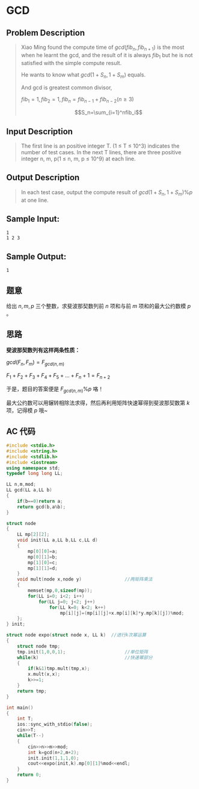 # GCD

## **Problem Description**

> Xiao Ming found the compute time of $gcd(fib_n,fib_{n+1})$ is the most when he learnt the gcd, and the result of it is always $fib_1$ but he is not satisfied with the simple compute result.
>
> He wants to know what $gcd(1+S_n,1+S_m)$ equals.
>
> And gcd is greatest common divisor,
>
> $fib_1 = 1, fib_2 = 1, fib_n = fib_{n-1} + fib_{n-2} (n ≥ 3)$
>
> $$S_n=\sum_{i=1}^nfib_i$$



## **Input Description**

> The first line is an positive integer T. (1 ≤ T ≤ 10^3) indicates the number of test cases. In the next T lines, there are three positive integer n, m, p(1 ≤ n, m, p ≤ 10^9) at each line.



## **Output Description**

> In each test case, output the compute result of $gcd(1+S_n,1+S_m)\%p$ at one line.



## **Sample Input:**

    1
    1 2 3



## **Sample Output:**

    1



## **题意**

给出 $n,m,p$ 三个整数，求斐波那契数列前 $n$ 项和与前 $m$ 项和的最大公约数模 $p$ 。



## **思路**

**斐波那契数列有这样两条性质：**

$gcd(F_n,F_m)=F_{gcd(n,m)}$

$F_1+F_2+F_3+F_4+F_5+...+F_n+1=F_{n+2}$



于是，题目的答案便是 $F_{gcd(n,m)}\%p$ 咯！

最大公约数可以用辗转相除法求得，然后再利用矩阵快速幂得到斐波那契数第 $k$ 项，记得模 $p$ 哦~



## **AC 代码**

```cpp
#include <stdio.h>
#include <string.h>
#include <stdlib.h>
#include <iostream>
using namespace std;
typedef long long LL;

LL n,m,mod;
LL gcd(LL a,LL b)
{
    if(b==0)return a;
    return gcd(b,a%b);
}

struct node
{
    LL mp[2][2];
    void init(LL a,LL b,LL c,LL d)
    {
        mp[0][0]=a;
        mp[0][1]=b;
        mp[1][0]=c;
        mp[1][1]=d;
    }
    void mult(node x,node y)                //两矩阵乘法
    {
        memset(mp,0,sizeof(mp));
        for(LL i=0; i<2; i++)
            for(LL j=0; j<2; j++)
                for(LL k=0; k<2; k++)
                    mp[i][j]=(mp[i][j]+x.mp[i][k]*y.mp[k][j])%mod;
    };
} init;

struct node expo(struct node x, LL k)  //进行k次幂运算
{
    struct node tmp;
    tmp.init(1,0,0,1);                      //单位矩阵
    while(k)                                //快速幂部分
    {
        if(k&1)tmp.mult(tmp,x);
        x.mult(x,x);
        k>>=1;
    }
    return tmp;
}

int main()
{
    int T;
    ios::sync_with_stdio(false);
    cin>>T;
    while(T--)
    {
        cin>>n>>m>>mod;
        int k=gcd(n+2,m+2);
        init.init(1,1,1,0);
        cout<<expo(init,k).mp[0][1]%mod<<endl;
    }
    return 0;
}
```

